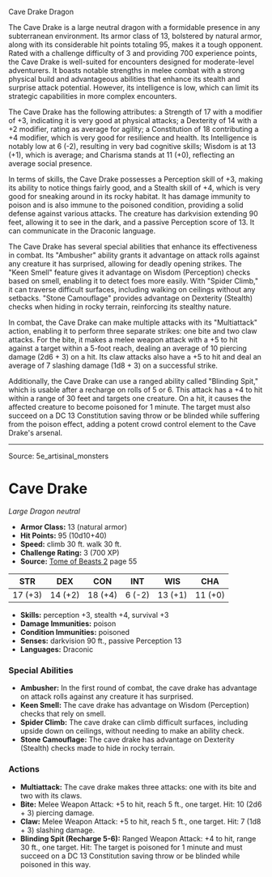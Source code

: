 <MonsterName/>Cave Drake</MonsterName>
<CreatureType/>Dragon</CreatureType>

<summary>The Cave Drake is a large neutral dragon with a formidable presence in any subterranean environment. Its armor class of 13, bolstered by natural armor, along with its considerable hit points totaling 95, makes it a tough opponent. Rated with a challenge difficulty of 3 and providing 700 experience points, the Cave Drake is well-suited for encounters designed for moderate-level adventurers. It boasts notable strengths in melee combat with a strong physical build and advantageous abilities that enhance its stealth and surprise attack potential. However, its intelligence is low, which can limit its strategic capabilities in more complex encounters.</summary>

<detail>

The Cave Drake has the following attributes: a Strength of 17 with a modifier of +3, indicating it is very good at physical attacks; a Dexterity of 14 with a +2 modifier, rating as average for agility; a Constitution of 18 contributing a +4 modifier, which is very good for resilience and health. Its Intelligence is notably low at 6 (-2), resulting in very bad cognitive skills; Wisdom is at 13 (+1), which is average; and Charisma stands at 11 (+0), reflecting an average social presence.

In terms of skills, the Cave Drake possesses a Perception skill of +3, making its ability to notice things fairly good, and a Stealth skill of +4, which is very good for sneaking around in its rocky habitat. It has damage immunity to poison and is also immune to the poisoned condition, providing a solid defense against various attacks. The creature has darkvision extending 90 feet, allowing it to see in the dark, and a passive Perception score of 13. It can communicate in the Draconic language.

The Cave Drake has several special abilities that enhance its effectiveness in combat. Its "Ambusher" ability grants it advantage on attack rolls against any creature it has surprised, allowing for deadly opening strikes. The "Keen Smell" feature gives it advantage on Wisdom (Perception) checks based on smell, enabling it to detect foes more easily. With "Spider Climb," it can traverse difficult surfaces, including walking on ceilings without any setbacks. "Stone Camouflage" provides advantage on Dexterity (Stealth) checks when hiding in rocky terrain, reinforcing its stealthy nature.

In combat, the Cave Drake can make multiple attacks with its "Multiattack" action, enabling it to perform three separate strikes: one bite and two claw attacks. For the bite, it makes a melee weapon attack with a +5 to hit against a target within a 5-foot reach, dealing an average of 10 piercing damage (2d6 + 3) on a hit. Its claw attacks also have a +5 to hit and deal an average of 7 slashing damage (1d8 + 3) on a successful strike.

Additionally, the Cave Drake can use a ranged ability called "Blinding Spit," which is usable after a recharge on rolls of 5 or 6. This attack has a +4 to hit within a range of 30 feet and targets one creature. On a hit, it causes the affected creature to become poisoned for 1 minute. The target must also succeed on a DC 13 Constitution saving throw or be blinded while suffering from the poison effect, adding a potent crowd control element to the Cave Drake's arsenal.</detail>



---

Source: 5e_artisinal_monsters

# Cave Drake

*Large* *Dragon* *neutral*

- **Armor Class:** 13 (natural armor)
- **Hit Points:** 95 (10d10+40)
- **Speed:** climb 30 ft. walk 30 ft.
- **Challenge Rating:** 3 (700 XP)
- **Source:** [Tome of Beasts 2](https://koboldpress.com/kpstore/product/tome-of-beasts-2-for-5th-edition) page 55

| STR | DEX | CON | INT | WIS | CHA |
| --- | --- | --- | --- | --- | --- |
| 17 (+3) | 14 (+2) | 18 (+4) | 6 (-2) | 13 (+1) | 11 (+0) |

- **Skills:** perception +3, stealth +4, survival +3
- **Damage Immunities:** poison
- **Condition Immunities:** poisoned
- **Senses:** darkvision 90 ft., passive Perception 13
- **Languages:** Draconic

### Special Abilities

- **Ambusher:** In the first round of combat, the cave drake has advantage on attack rolls against any creature it has surprised.
- **Keen Smell:** The cave drake has advantage on Wisdom (Perception) checks that rely on smell.
- **Spider Climb:** The cave drake can climb difficult surfaces, including upside down on ceilings, without needing to make an ability check.
- **Stone Camouflage:** The cave drake has advantage on Dexterity (Stealth) checks made to hide in rocky terrain.

### Actions

- **Multiattack:** The cave drake makes three attacks: one with its bite and two with its claws.
- **Bite:** Melee Weapon Attack: +5 to hit, reach 5 ft., one target. Hit: 10 (2d6 + 3) piercing damage.
- **Claw:** Melee Weapon Attack: +5 to hit, reach 5 ft., one target. Hit: 7 (1d8 + 3) slashing damage.
- **Blinding Spit (Recharge 5-6):** Ranged Weapon Attack: +4 to hit, range 30 ft., one target. Hit: The target is poisoned for 1 minute and must succeed on a DC 13 Constitution saving throw or be blinded while poisoned in this way.




